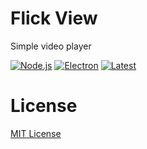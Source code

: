 # Flick View
Simple video player

[![Node.js](https://img.shields.io/badge/Node.js-20.11.0-339933.svg?logo=nodedotjs)](https://nodejs.org/)
[![Electron](https://img.shields.io/badge/electron-31.2.0-47848F.svg?logo=electron)](https://www.electronjs.org/)
[![Latest](https://img.shields.io/badge/Latest-2.0.4-009999.svg)](https://github.com/blugon0921/FlickView_React/releases)


# License
[MIT License](https://github.com/blugon0921/FlickView_React/blob/master/LICENSE)